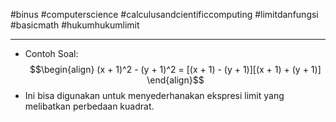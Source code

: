 #binus #computerscience #calculusandcientificcomputing #limitdanfungsi #basicmath #hukumhukumlimit 
___
- Contoh Soal: $$\begin{align}
(x + 1)^2 - (y + 1)^2 = [(x + 1) - (y + 1)][(x + 1) + (y + 1)]
\end{align}$$
- Ini bisa digunakan untuk menyederhanakan ekspresi limit yang melibatkan perbedaan kuadrat.